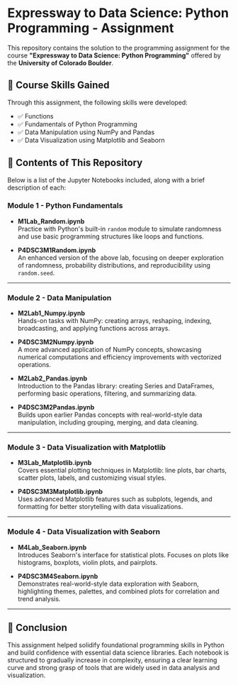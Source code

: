 # Expressway to Data Science: Python Programming - Assignment

This repository contains the solution to the programming assignment for the course **"Expressway to Data Science: Python Programming"** offered by the **University of Colorado Boulder**.

## 📘 Course Skills Gained

Through this assignment, the following skills were developed:

- ✅ Functions
- ✅ Fundamentals of Python Programming
- ✅ Data Manipulation using NumPy and Pandas
- ✅ Data Visualization using Matplotlib and Seaborn

## 📁 Contents of This Repository

Below is a list of the Jupyter Notebooks included, along with a brief description of each:

### Module 1 - Python Fundamentals
- **M1Lab_Random.ipynb**  
  Practice with Python's built-in `random` module to simulate randomness and use basic programming structures like loops and functions.

- **P4DSC3M1Random.ipynb**  
  An enhanced version of the above lab, focusing on deeper exploration of randomness, probability distributions, and reproducibility using `random.seed`.

---

### Module 2 - Data Manipulation

- **M2Lab1_Numpy.ipynb**  
  Hands-on tasks with NumPy: creating arrays, reshaping, indexing, broadcasting, and applying functions across arrays.

- **P4DSC3M2Numpy.ipynb**  
  A more advanced application of NumPy concepts, showcasing numerical computations and efficiency improvements with vectorized operations.

- **M2Lab2_Pandas.ipynb**  
  Introduction to the Pandas library: creating Series and DataFrames, performing basic operations, filtering, and summarizing data.

- **P4DSC3M2Pandas.ipynb**  
  Builds upon earlier Pandas concepts with real-world-style data manipulation, including grouping, merging, and data cleaning.

---

### Module 3 - Data Visualization with Matplotlib

- **M3Lab_Matplotlib.ipynb**  
  Covers essential plotting techniques in Matplotlib: line plots, bar charts, scatter plots, labels, and customizing visual styles.

- **P4DSC3M3Matplotlib.ipynb**  
  Uses advanced Matplotlib features such as subplots, legends, and formatting for better storytelling with data visualizations.

---

### Module 4 - Data Visualization with Seaborn

- **M4Lab_Seaborn.ipynb**  
  Introduces Seaborn's interface for statistical plots. Focuses on plots like histograms, boxplots, violin plots, and pairplots.

- **P4DSC3M4Seaborn.ipynb**  
  Demonstrates real-world-style data exploration with Seaborn, highlighting themes, palettes, and combined plots for correlation and trend analysis.

---

## 🏁 Conclusion

This assignment helped solidify foundational programming skills in Python and build confidence with essential data science libraries. Each notebook is structured to gradually increase in complexity, ensuring a clear learning curve and strong grasp of tools that are widely used in data analysis and visualization.

